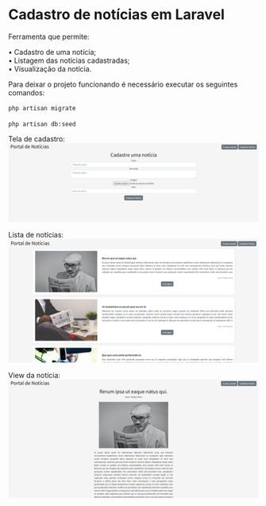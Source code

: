 # Cadastro de notícias em Laravel

Ferramenta que permite:  

• Cadastro de uma notícia;  
• Listagem das notícias cadastradas;  
• Visualização da notícia.  

Para deixar o projeto funcionando é necessário executar os seguintes comandos:
```
php artisan migrate

php artisan db:seed
```

Tela de cadastro:  
<img src="img/readme3.png" width=800px>  

Lista de notícias:  
<img src="img/readme1.png" width=800px>

View da notícia:  
<img src="img/readme2.png" width=800px>  

